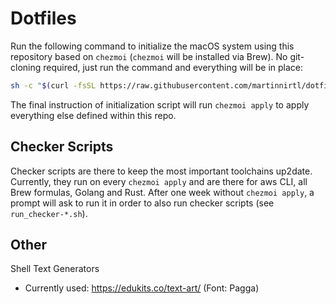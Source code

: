 # Dotfiles

Run the following command to initialize the macOS system using this repository based on `chezmoi` (`chezmoi` will be installed via Brew). No git-cloning required, just run the command and everything will be in place:

```sh
sh -c "$(curl -fsSL https://raw.githubusercontent.com/martinnirtl/dotfiles/main/setup.sh)"
```

The final instruction of initialization script will run `chezmoi apply` to apply everything else defined within this repo.

## Checker Scripts

Checker scripts are there to keep the most important toolchains up2date. Currently, they run on every `chezmoi apply` and are there for aws CLI, all Brew formulas, Golang and Rust.
After one week without `chezmoi apply`, a prompt will ask to run it in order to also run checker scripts (see `run_checker-*.sh`).

## Other

Shell Text Generators
- Currently used: https://edukits.co/text-art/ (Font: Pagga)